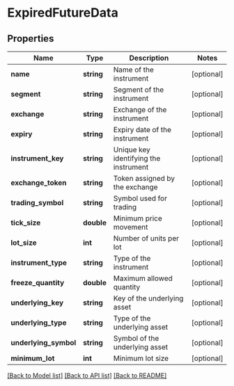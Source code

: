 # ExpiredFutureData

## Properties
Name | Type | Description | Notes
------------ | ------------- | ------------- | -------------
**name** | **string** | Name of the instrument | [optional] 
**segment** | **string** | Segment of the instrument | [optional] 
**exchange** | **string** | Exchange of the instrument | [optional] 
**expiry** | **string** | Expiry date of the instrument | [optional] 
**instrument_key** | **string** | Unique key identifying the instrument | [optional] 
**exchange_token** | **string** | Token assigned by the exchange | [optional] 
**trading_symbol** | **string** | Symbol used for trading | [optional] 
**tick_size** | **double** | Minimum price movement | [optional] 
**lot_size** | **int** | Number of units per lot | [optional] 
**instrument_type** | **string** | Type of the instrument | [optional] 
**freeze_quantity** | **double** | Maximum allowed quantity | [optional] 
**underlying_key** | **string** | Key of the underlying asset | [optional] 
**underlying_type** | **string** | Type of the underlying asset | [optional] 
**underlying_symbol** | **string** | Symbol of the underlying asset | [optional] 
**minimum_lot** | **int** | Minimum lot size | [optional] 

[[Back to Model list]](../../README.md#documentation-for-models) [[Back to API list]](../../README.md#documentation-for-api-endpoints) [[Back to README]](../../README.md)

